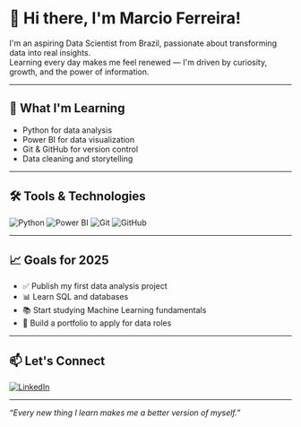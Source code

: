 # 👋 Hi there, I'm Marcio Ferreira!

I'm an aspiring Data Scientist from Brazil, passionate about transforming data into real insights.  
Learning every day makes me feel renewed — I'm driven by curiosity, growth, and the power of information.

---

## 🚀 What I'm Learning
- Python for data analysis
- Power BI for data visualization
- Git & GitHub for version control
- Data cleaning and storytelling

---

## 🛠️ Tools & Technologies
![Python](https://img.shields.io/badge/Python-3776AB?style=for-the-badge&logo=python&logoColor=white)
![Power BI](https://img.shields.io/badge/PowerBI-F2C811?style=for-the-badge&logo=powerbi&logoColor=black)
![Git](https://img.shields.io/badge/Git-F05032?style=for-the-badge&logo=git&logoColor=white)
![GitHub](https://img.shields.io/badge/GitHub-121011?style=for-the-badge&logo=github&logoColor=white)

---

## 📈 Goals for 2025
- ✅ Publish my first data analysis project
- 📊 Learn SQL and databases
- 📚 Start studying Machine Learning fundamentals
- 💼 Build a portfolio to apply for data roles

---

## 📫 Let's Connect
[![LinkedIn](https://img.shields.io/badge/LinkedIn-blue?style=for-the-badge&logo=linkedin&logoColor=white)](https://www.linkedin.com/in/marcio-ferreira-b3759b31b)

---

_“Every new thing I learn makes me a better version of myself.”_
